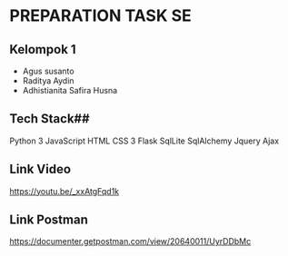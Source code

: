 # PREPARATION TASK SE #

## Kelompok 1 ##
* Agus susanto
* Raditya Aydin
* Adhistianita Safira Husna

## Tech Stack##
Python 3
JavaScript
HTML
CSS 3
Flask
SqlLite
SqlAlchemy
Jquery
Ajax

## Link Video ##
https://youtu.be/_xxAtgFqd1k

## Link Postman ##
https://documenter.getpostman.com/view/20640011/UyrDDbMc
